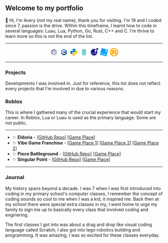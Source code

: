 ## Welcome to my portfolio

👋 Hi, I'm Avery (not my real name), thank you for visiting. I'm 19 and I coded since 7, passion is the drive. Within this timeframe, I learnt how to code in several languages: Luau, Lua, Python, Go, Rust, C++ and C. I'm thrive to learn more so this is not the end of the list.

***

<div align=center>
    <img src="images/languages/c.svg" alt="Clang" width="28" height="28"> 
    <img src="images/languages/c++.svg" alt="C++" width="28" height="28"> 
    <img src="images/languages/python.svg" alt="Python" width="28" height="28"> 
    <img src="images/languages/go.svg" alt="Golang" width="28" height="28"> 
    <img src="images/languages/lua.png" alt="Lua" width="28" height="28"> 
    <img src="images/languages/luau.png" alt="Luau" width="28" height="28"> 
    <img src="images/languages/rust.png" alt="Rust" width="28" height="28"> 
</div>

***

### Projects
Developments I was involved in. Just for reference, this list does not reflect every projects that I'm involved in due to various reasons.

### Roblox
This is where I gathered many of the crucial experience that would start my career. In Roblox, Lua or Luau is used as the primary language. Some are not public.

***

- ✨ **Eldoria** - [[GitHub Repo](https://github.com/averyark/eldoria)] [[Game Place](https://www.roblox.com/games/13812030151)]
- ✨ **Vibe Game Franchise** - [[Game Place 1](https://www.roblox.com/games/8588385392)] [[Game Place 2](https://www.roblox.com/games/5368012560)] [[Game Place 2](https://www.roblox.com/games/5727050550)]
- ✨ **Piece Battleground** - [[GitHub Repo](https://github.com/averyark/piece-battleground)] [[Game Place](https://www.roblox.com/games/13763068369)]
- ✨ **Singular Point** - [[GitHub Repo](https://github.com/averyark/singular-point)] [[Game Place](https://www.roblox.com/games/15922584652)]


***

### Journal

My history spans beyond a decade. I was 7 when I was first introduced into coding in my primary school's computer classes, I remember the concept of coding sounds so cool to me when I was a kid, it inspired me. Back then at my school there were special extra classes in my, I went home to urge my family to sign me up to basically every class that involved coding and enginering.

The first classes I got into was about a drag and drop like visual coding language called Scratch, I also got into lego robotics building and programming. It was amazing, I was so excited for these classes everyday.